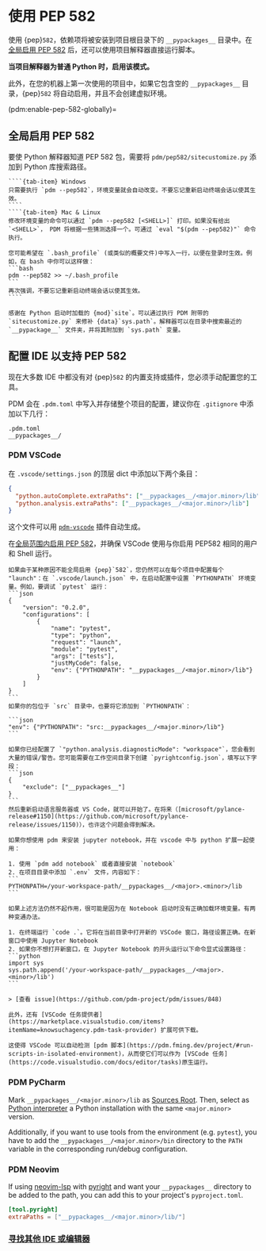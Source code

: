 # 使用 PEP 582

使用 {pep}`582`，依赖项将被安装到项目根目录下的 `__pypackages__` 目录中。在[全局启用 PEP 582](pdm:enable-pep-582-globally) 后，还可以使用项目解释器直接运行脚本。


**当项目解释器为普通 Python 时，启用该模式。**

此外，在您的机器上第一次使用的项目中，如果它包含空的 `__pypackages__` 目录，{pep}`582` 将自动启用，并且不会创建虚拟环境。

(pdm:enable-pep-582-globally)=
## 全局启用 PEP 582

要使 Python 解释器知道 PEP 582 包，需要将 `pdm/pep582/sitecustomize.py` 添加到 Python 库搜索路径。

`````{tab-set}
````{tab-item} Windows
只需要执行 `pdm --pep582`，环境变量就会自动改变。不要忘记重新启动终端会话以使其生效。
````
````{tab-item} Mac & Linux
修改环境变量的命令可以通过 `pdm --pep582 [<SHELL>]` 打印。如果没有给出 `<SHELL>`， PDM 将根据一些猜测选择一个。可通过 `eval "$(pdm --pep582)"` 命令执行。

您可能希望在 `.bash_profile` (或类似的概要文件)中写入一行，以便在登录时生效。例如，在 bash 中你可以这样做：
```bash
pdm --pep582 >> ~/.bash_profile
```
再次强调，不要忘记重新启动终端会话以使其生效。
````
`````

```{admonition} 这是怎么做到的？
感谢在 Python 启动时加载的 {mod}`site`。可以通过执行 PDM 附带的 `sitecustomize.py` 来修补 {data}`sys.path`。解释器可以在目录中搜索最近的 `__pypackage__` 文件夹，并将其附加到 `sys.path` 变量。
```

## 配置 IDE 以支持 PEP 582

现在大多数 IDE 中都没有对 {pep}`582` 的内置支持或插件，您必须手动配置您的工具。

PDM 会在 `.pdm.toml` 中写入并存储整个项目的配置，建议你在 `.gitignore` 中添加以下几行：

```
.pdm.toml
__pypackages__/
```

### PDM VSCode

在 `.vscode/settings.json` 的顶层 dict 中添加以下两个条目：

```json
{
  "python.autoComplete.extraPaths": ["__pypackages__/<major.minor>/lib"],
  "python.analysis.extraPaths": ["__pypackages__/<major.minor>/lib"]
}
```

这个文件可以用 [`pdm-vscode`](https://github.com/frostming/pdm-vscode) 插件自动生成。

在[全局范围内启用 PEP 582](pdm:enable-pep-582-globally)，并确保 VSCode 使用与你启用 PEP582 相同的用户和 Shell 运行。

````{admonition} 无法在全局启用 PEP582？
如果由于某种原因不能全局启用 {pep}`582`，您仍然可以在每个项目中配置每个 "launch"：在 `.vscode/launch.json` 中，在启动配置中设置 `PYTHONPATH` 环境变量。例如，要调试 `pytest` 运行：
```json
{
    "version": "0.2.0",
    "configurations": [
        {
            "name": "pytest",
            "type": "python",
            "request": "launch",
            "module": "pytest",
            "args": ["tests"],
            "justMyCode": false,
            "env": {"PYTHONPATH": "__pypackages__/<major.minor>/lib"}
        }
    ]
}
```
如果你的包位于 `src` 目录中，也要将它添加到 `PYTHONPATH`：

```json
"env": {"PYTHONPATH": "src:__pypackages__/<major.minor>/lib"}
```
````

````{admonition} 如何使用 Pylance/Pyright？
如果你已经配置了 `"python.analysis.diagnosticMode": "workspace"`，您会看到大量的错误/警告。您可能需要在工作空间目录下创建 `pyrightconfig.json`，填写以下字段：
```json
{
    "exclude": ["__pypackages__"]
}
```
然后重新启动语言服务器或 VS Code，就可以开始了。在将来（[microsoft/pylance-release#1150](https://github.com/microsoft/pylance-release/issues/1150)），也许这个问题会得到解决。
````

````{admonition} 如何使用 Jupyter Notebook？
如果你想使用 pdm 来安装 jupyter notebook，并在 vscode 中与 python 扩展一起使用：

1. 使用 `pdm add notebook` 或者直接安装 `notebook`
2. 在项目目录中添加 `.env` 文件，内容如下：
```
PYTHONPATH=/your-workspace-path/__pypackages__/<major>.<minor>/lib
```

如果上述方法仍然不起作用，很可能是因为在 Notebook 启动时没有正确加载环境变量。有两种变通办法。

1. 在终端运行 `code .`。它将在当前目录中打开新的 VSCode 窗口，路径设置正确。在新窗口中使用 Jupyter Notebook
2. 如果你不想打开新窗口，在 Jupyter Notebook 的开头运行以下命令显式设置路径：
```python
import sys
sys.path.append('/your-workspace-path/__pypackages__/<major>.<minor>/lib')
```

> [查看 issue](https://github.com/pdm-project/pdm/issues/848)
````

````{admonition} PDM Task Provider
此外，还有 [VSCode 任务提供者](https://marketplace.visualstudio.com/items?itemName=knowsuchagency.pdm-task-provider) 扩展可供下载。

这使得 VSCode 可以自动检测 [pdm 脚本](https://pdm.fming.dev/project/#run-scripts-in-isolated-environment)，从而使它们可以作为 [VSCode 任务](https://code.visualstudio.com/docs/editor/tasks)原生运行。
````

### PDM PyCharm

Mark `__pypackages__/<major.minor>/lib` as [Sources Root](https://www.jetbrains.com/help/pycharm/configuring-project-structure.html#mark-dir-project-view).
Then, select as [Python interpreter](https://www.jetbrains.com/help/pycharm/configuring-python-interpreter.html#interpreter) a Python installation with the same `<major.minor>` version.

Additionally, if you want to use tools from the environment (e.g. `pytest`), you have to add the
`__pypackages__/<major.minor>/bin` directory to the `PATH` variable in the corresponding
run/debug configuration.

### PDM Neovim

If using [neovim-lsp](https://github.com/neovim/nvim-lspconfig) with
[pyright](https://github.com/Microsoft/pyright) and want your
`__pypackages__` directory to be added to the path, you can add this to your
project's `pyproject.toml`.

```toml
[tool.pyright]
extraPaths = ["__pypackages__/<major.minor>/lib/"]
```

### [寻找其他 IDE 或编辑器](pdm:integrate-with-other-ide-or-editors)
